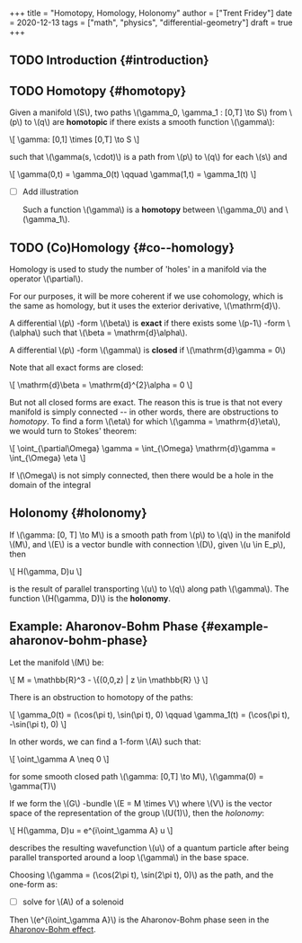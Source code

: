 +++
title = "Homotopy, Homology, Holonomy"
author = ["Trent Fridey"]
date = 2020-12-13
tags = ["math", "physics", "differential-geometry"]
draft = true
+++

## <span class="org-todo todo TODO">TODO</span> Introduction {#introduction}


## <span class="org-todo todo TODO">TODO</span> Homotopy {#homotopy}

Given a manifold \\(S\\), two paths \\(\gamma\_0, \gamma\_1 : [0,T] \to S\\) from \\(p\\) to \\(q\\) are **homotopic** if there exists a smooth function \\(\gamma\\):

\\[
  \gamma: [0,1] \times [0,T] \to S
  \\]

such that \\(\gamma(s, \cdot)\\) is a path from \\(p\\) to \\(q\\) for each \\(s\\) and

\\[
  \gamma(0,t) = \gamma\_0(t) \qquad \gamma(1,t) = \gamma\_1(t)
  \\]

-   [ ] Add illustration

    Such a function \\(\gamma\\) is a **homotopy** between \\(\gamma\_0\\) and \\(\gamma\_1\\).


## <span class="org-todo todo TODO">TODO</span> (Co)Homology {#co--homology}

Homology is used to study the number of 'holes' in a manifold via the operator \\(\partial\\).

For our purposes, it will be more coherent if we use cohomology, which is the same as homology, but it uses the exterior derivative, \\(\mathrm{d}\\).

A differential \\(p\\) -form \\(\beta\\) is **exact** if there exists some \\(p-1\\) -form \\(\alpha\\) such that \\(\beta = \mathrm{d}\alpha\\).

A differential \\(p\\) -form \\(\gamma\\) is **closed** if \\(\mathrm{d}\gamma = 0\\)

Note that all exact forms are closed:

\\[
  \mathrm{d}\beta = \mathrm{d}^{2}\alpha = 0
  \\]

But not all closed forms are exact. The reason this is true is that not every manifold is simply connected -- in other words, there are obstructions to _homotopy_. To find a form \\(\eta\\) for which \\(\gamma = \mathrm{d}\eta\\), we would turn to Stokes' theorem:

\\[
 \oint\_{\partial\Omega} \gamma = \int\_{\Omega} \mathrm{d}\gamma = \int\_{\Omega} \eta
  \\]

If \\(\Omega\\) is not simply connected, then there would be a hole in the domain of the integral


## Holonomy {#holonomy}

If \\(\gamma: [0, T] \to M\\) is a smooth path from \\(p\\) to \\(q\\) in the manifold \\(M\\), and \\(E\\) is a vector bundle with connection \\(D\\), given \\(u \in E\_p\\), then

\\[
  H(\gamma, D)u
  \\]

is the result of parallel transporting \\(u\\) to \\(q\\) along path \\(\gamma\\). The function \\(H(\gamma, D)\\) is the **holonomy**.


## Example: Aharonov-Bohm Phase {#example-aharonov-bohm-phase}

Let the manifold \\(M\\) be:

\\[
M = \mathbb{R}^3 - \\{(0,0,z) | z \in \mathbb{R} \\}
\\]

There is an obstruction to homotopy of the paths:

\\[
\gamma\_0(t) = (\cos(\pi t), \sin(\pi t), 0) \qquad \gamma\_1(t) = (\cos(\pi t), -\sin(\pi t), 0)
\\]

In other words, we can find a 1-form \\(A\\) such that:

\\[
\oint\_\gamma A \neq 0
\\]

for some smooth closed path \\(\gamma: [0,T] \to M\\), \\(\gamma(0) = \gamma(T)\\)

If we form the \\(G\\) -bundle \\(E = M \times V\\) where \\(V\\) is the vector space of the representation of the group \\(U(1)\\), then the _holonomy_:

\\[
H(\gamma, D)u = e^{i\oint\_\gamma A} u
\\]

describes the resulting wavefunction \\(u\\) of a quantum particle after being parallel transported around a loop \\(\gamma\\) in the base space.

Choosing \\(\gamma = (\cos(2\pi t), \sin(2\pi t), 0)\\) as the path, and the one-form as:

-   [ ] solve for \\(A\\) of a solenoid

Then \\(e^{i\oint\_\gamma A}\\) is the Aharonov-Bohm phase seen in the [Aharonov-Bohm effect](https://en.wikipedia.org/wiki/Aharonov%E2%80%93Bohm%5Feffect).
